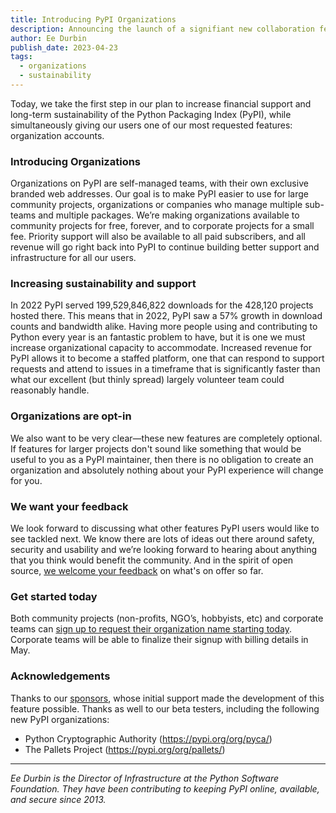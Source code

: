 ```yaml
---
title: Introducing PyPI Organizations
description: Announcing the launch of a signifiant new collaboration feature for PyPI
author: Ee Durbin
publish_date: 2023-04-23
tags:
  - organizations
  - sustainability
---
```


Today, we take the first step in our plan to increase financial support and
long-term sustainability of the Python Packaging Index (PyPI), while
simultaneously giving our users one of our most requested features:
organization accounts.

### Introducing Organizations

Organizations on PyPI are self-managed teams, with their own exclusive branded
web addresses. Our goal is to make PyPI easier to use for large community
projects, organizations or companies who manage multiple sub-teams and multiple
packages. We’re making organizations available to community projects for free,
forever, and to corporate projects for a small fee. Priority support will also
be available to all paid subscribers, and all revenue will go right back into
PyPI to continue building better support and infrastructure for all our users.

### Increasing sustainability and support

In 2022 PyPI served 199,529,846,822 downloads for the 428,120 projects hosted
there. This means that in 2022, PyPI saw a 57% growth in download counts and
bandwidth alike. Having more people using and contributing to Python every year
is an fantastic problem to have, but it is one we must increase organizational
capacity to accommodate. Increased revenue for PyPI allows it to become a
staffed platform, one that can respond to support requests and attend to issues
in a timeframe that is significantly faster than what our excellent (but thinly
spread) largely volunteer team could reasonably handle.

### Organizations are opt-in

We also want to be very clear—these new features are completely optional. If
features for larger projects don't sound like something that would be useful to
you as a PyPI maintainer, then there is no obligation to create an organization
and absolutely nothing about your PyPI experience will change for you.

### We want your feedback

We look forward to discussing what other features PyPI users would like to see
tackled next. We know there are lots of ideas out there around safety,
security and usability and we’re looking forward to hearing about anything that
you think would benefit the community. And in the spirit of open source, [we
welcome your feedback](https://github.com/pypi/warehouse/issues) on what's on
offer so far.

### Get started today

Both community projects (non-profits, NGO’s, hobbyists, etc) and corporate
teams can [sign up to request their organization name starting
today](https://pypi.org/manage/organizations/). Corporate teams will be able to
finalize their signup with billing details in May.

### Acknowledgements

Thanks to our [sponsors](https://pypi.org/sponsors/), whose initial support
made the development of this feature possible. Thanks as well to our beta
testers, including the following new PyPI organizations:

* Python Cryptographic Authority (<https://pypi.org/org/pyca/>)
* The Pallets Project (<https://pypi.org/org/pallets/>)

---

_Ee Durbin is the Director of Infrastructure at
the Python Software Foundation.
They have been contributing to keeping PyPI online, available, and
secure since 2013._
